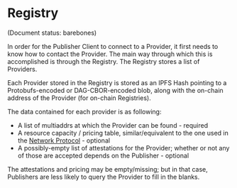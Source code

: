 # Registry

(Document status: barebones)

In order for the Publisher Client to connect to a Provider, it first needs to know how to contact the Provider. The main way through which this is accomplished is through the Registry. The Registry stores a list of Providers.

Each Provider stored in the Registry is stored as an IPFS Hash pointing to a Protobufs-encoded or DAG-CBOR-encoded blob, along with the on-chain address of the Provider (for on-chain Registries).

The data contained for each provider is as following:
* A list of multiaddrs at which the Provider can be found - required
* A resource capacity / pricing table, similar/equivalent to the one used in the [Network Protocol](PROTOCOL.md) - optional
* A possibly-empty list of attestations for the Provider; whether or not any of those are accepted depends on the Publisher - optional

The attestations and pricing may be empty/missing; but in that case, Publishers are less likely to query the Provider to fill in the blanks.
